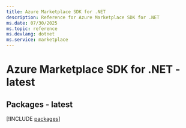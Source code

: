```yaml
---
title: Azure Marketplace SDK for .NET
description: Reference for Azure Marketplace SDK for .NET
ms.date: 07/30/2025
ms.topic: reference
ms.devlang: dotnet
ms.service: marketplace
---
```

# Azure Marketplace SDK for .NET - latest
## Packages - latest
[!INCLUDE [packages](marketplace-index.md)]